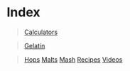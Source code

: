 <!-- TITLE: Tardigrade Beer -->
# Index
> [Calculators](calculators)

> [Gelatin](gelatin)

> [Hops](hops-wheel)
> [Malts](malts)
> [Mash](mash-temperature)
> [Recipes](recipes)
> [Videos](videos)